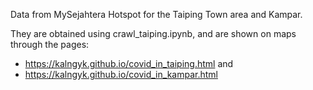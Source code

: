 

Data from MySejahtera Hotspot for the Taiping Town area and Kampar.

They are obtained using crawl_taiping.ipynb, and are shown on maps through the pages:

- https://kalngyk.github.io/covid_in_taiping.html and
- https://kalngyk.github.io/covid_in_kampar.html
